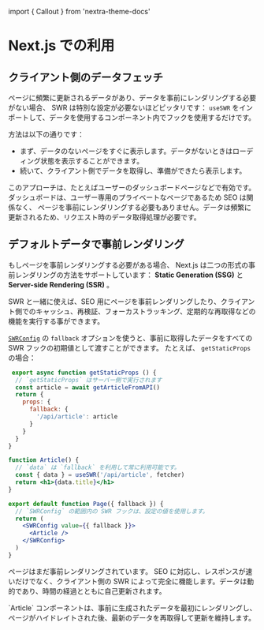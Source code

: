 import { Callout } from 'nextra-theme-docs'

# Next.js での利用

## クライアント側のデータフェッチ

ページに頻繁に更新されるデータがあり、データを事前にレンダリングする必要がない場合、 SWR は特別な設定が必要ないほどピッタリです：
`useSWR` をインポートして、データを使用するコンポーネント内でフックを使用するだけです。

方法は以下の通りです：

- まず、データのないページをすぐに表示します。データがないときはローディング状態を表示することができます。
- 続いて、クライアント側でデータを取得し、準備ができたら表示します。

このアプローチは、たとえばユーザーのダッシュボードページなどで有効です。ダッシュボードは、ユーザー専用のプライベートなページであるため SEO は関係なく、
ページを事前にレンダリングする必要もありません。データは頻繁に更新されるため、リクエスト時のデータ取得処理が必要です。

## デフォルトデータで事前レンダリング

もしページを事前レンダリングする必要がある場合、 Next.js は二つの形式の事前レンダリングの方法をサポートしています：
**Static Generation (SSG)** と **Server-side Rendering (SSR)** 。

SWR と一緒に使えば、SEO 用にページを事前レンダリングしたり、クライアント側でのキャッシュ、再検証、フォーカストラッキング、定期的な再取得などの機能を実行する事ができます。

[`SWRConfig`](/docs/global-configuration) の `fallback` オプションを使うと、事前に取得したデータをすべての SWR フックの初期値として渡すことができます。
たとえば、 `getStaticProps` の場合：

```jsx
 export async function getStaticProps () {
  // `getStaticProps` はサーバー側で実行されます
  const article = await getArticleFromAPI()
  return {
    props: {
      fallback: {
        '/api/article': article
      }
    }
  }
}

function Article() {
  // `data` は `fallback` を利用して常に利用可能です。
  const { data } = useSWR('/api/article', fetcher)
  return <h1>{data.title}</h1>
}

export default function Page({ fallback }) {
  // `SWRConfig` の範囲内の SWR フックは、設定の値を使用します。
  return (
    <SWRConfig value={{ fallback }}>
      <Article />
    </SWRConfig>
  )
}
```

ページはまだ事前レンダリングされています。 SEO に対応し、レスポンスが速いだけでなく、クライアント側の SWR によって完全に機能します。データは動的であり、時間の経過とともに自己更新されます。

<Callout emoji="💡">
  `Article` コンポーネントは、事前に生成されたデータを最初にレンダリングし、ページがハイドレイトされた後、最新のデータを再取得して更新を維持します。
</Callout>
